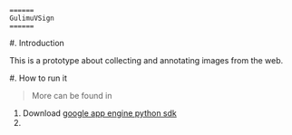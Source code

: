     ======
    GulimuVSign
    ======

#. Introduction

This is a prototype about collecting and annotating images from the web.

#. How to run it

> More can be found in 

1.  Download [google app engine python sdk](https://developers.google.com/appengine/downloads)
2.  
